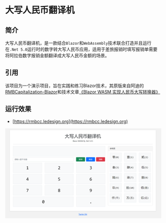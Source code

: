 # 大写人民币翻译机

## 简介

大写人民币翻译机，是一款结合`Blazor`和`WebAssembly`技术联合打造并且运行在`.Net 5.0`运行时的数字转大写人民币应用，适用于差旅报销时填写报销单需要将阿拉伯数字报销金额翻译成大写人民币金额的场景。

## 引用

该项目为一个演示项目，旨在实践和练习Blazor技术，其原版来自阿迪的[RMBCapitalization-Blazor](https://github.com/EdiWang/RMBCapitalization-Blazor)和技术文章[《Blazor WASM 实现人民币大写转换器》](https://edi.wang/post/2021/3/1/blazor-wasm-rmb-capitalize)

## 运行效果

* [https://rmbcc.ledesign.org](https://rmbcc.ledesign.org)

![](./Docs/Assets/2021-06-06-16-29-11.png)
